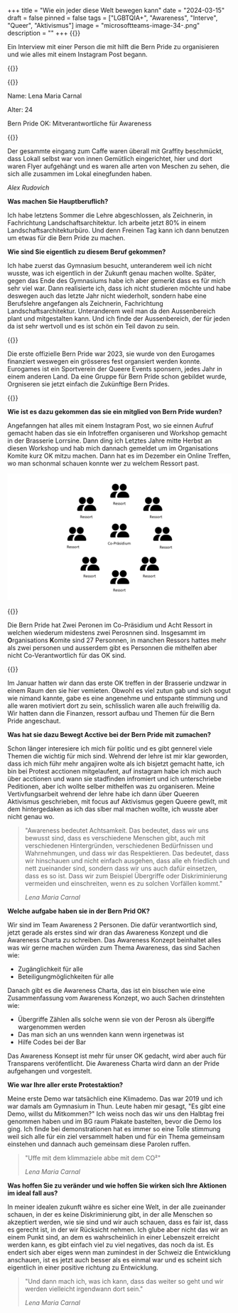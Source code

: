 +++
title = "Wie ein jeder diese Welt bewegen kann"
date = "2024-03-15"
draft = false
pinned = false
tags = ["LGBTQIA+", "Awareness", "Interve", "Queer", "Aktivismus"]
image = "microsoftteams-image-34-.png"
description = ""
+++
{{<lead>}}

Ein Interview mit einer Person die mit hilft die Bern Pride zu organisieren und wie alles mit einem Instagram Post begann.

{{</lead>}}

{{<box>}}

Name: Lena Maria Carnal

Alter: 24

Bern Pride OK: Mitverantwortliche für Awareness

{{</box>}}

Der gesammte eingang zum Caffe waren überall mit Graffity beschmückt, dass Lokall selbst war von innen Gemütlich eingerichtet, hier und dort waren Flyer aufgehängt und es waren alle arten von Meschen zu sehen, die sich alle zusammen im Lokal einegfunden haben.

*Alex Rudovich*

**Was machen Sie Hauptberuflich?** 

Ich habe letztens Sommer die Lehre abgeschlossen, als Zeichnerin, in Fachrichtung Landschaftsarchitektur. Ich arbeite jetzt 80% in einem Landschaftsarchitekturbüro. Und denn Freinen Tag kann ich dann benutzen um etwas für die Bern Pride zu machen.

**Wie sind Sie eigentlich zu diesem Beruf gekommen?** 

Ich habe zuerst das Gymnasium besucht, unteranderem weil ich nicht wusste, was ich eigentlich in der Zukunft genau machen wollte. Später, gegen das Ende des Gymnasiums habe ich aber gemerkt dass es für mich sehr viel war. Dann realisierte ich, dass ich nicht studieren möchte und habe deswegen auch das letzte Jahr nicht wiederholt, sondern habe eine Berufslehre angefangen als Zeichnerin, Fachrichtung Landschaftsarchitektur. Unteranderem weil man da den Aussenbereich plant und mitgestalten kann. Und ich finde der Aussenbereich, der für jeden da ist sehr wertvoll und es ist schön ein Teil davon zu sein. 

{{<box>}}

Die erste offizielle Bern Pride war 2023, sie wurde von den Eurogames finanziert weswegen ein grösseres fest organsiert werden konnte. Eurogames ist ein Sportverein der Queere Events sponsern, jedes Jahr in einem anderen Land. Da eine Gruppe für Bern Pride schon gebildet wurde, Orgniseren sie jetzt einfach die Zukünftige Bern Prides.

{{</box>}}

**Wie ist es dazu gekommen das sie ein mitglied von Bern Pride wurden?**

Angefanngen hat alles mit einem Instagram Post, wo sie einnen Aufruf gemacht haben das sie ein Infotreffen organiseren und Workshop gemacht in der Brasserie Lorrsine. Dann ding ich Letztes Jahre mitte Herbst an diesen Workshop und hab mich dannach gemeldet um im Organisations Komite kurz OK mitzu machen. Dann hat es im Dezember ein Online Treffen, wo man schonmal schauen konnte wer zu welchem Ressort past.

![Organigramm der Bern Pride von Alex Rudovich](prasentation-5.png "Organigramm der Bern Pride")

{{<box>}}

Die Bern Pride hat Zwei Peronen im Co-Präsidium und Acht Ressort in welchen wiederum midestens zwei Perosnnen sind. Insgesammt im **O**rganisations **K**omite sind 27 Personnen, in manchen Ressors hattes mehr als zwei personen und ausserdem gibt es Personnen die mithelfen aber nicht Co-Verantwortlich für das OK sind.

{{</box>}}

Im Januar hatten wir dann das erste OK treffen in der Brasserie undzwar in einem Raum den sie hier vemieten. Obwohl es viel zutun gab und sich sogut wie nimand kannte, gabe es eine angenehme und entspante stimmung und alle waren motiviert dort zu sein, schlisslich waren alle auch freiwillig da. Wir hatten dann die Finanzen, ressort aufbau und Themen für die Bern Pride angeschaut.

**Was hat sie dazu Bewegt Acctive bei der Bern Pride mit zumachen?**

Schon länger interesiere ich mich für politic und es gibt gennerel viele Themen die wichtig für mich sind. Wehrend der lehre ist mir klar geworden, dass ich mich führ mehr angajiren wolte als ich bisjetzt gemacht hatte, ich bin bei Protest acctionen mitgelaufent, auf instagram habe ich mich auch über acctionen und wann sie stadfinden infromiert und ich unterschriebe Peditionen, aber ich wollte selber mithelfen was zu organiseren. Meine Vertivfungsarbeit wehrend der lehre habe ich dann über Queeren Aktivismus geschrieben, mit focus auf Aktivismus gegen Queere gewlt, mit dem hintergedaken as ich das slber mal machen wollte, ich wusste aber nicht genau wo.

> "Awareness bedeutet Achtsamkeit. Das bedeutet, dass wir uns bewusst sind, dass es verschiedene Menschen gibt, auch mit verschiedenen Hintergründen, verschiedenen Bedürfnissen und Wahrnehmungen, und dass wir das Respektieren. Das bedeutet, dass wir hinschauen und nicht einfach ausgehen, dass alle eh friedlich und nett zueinander sind, sondern dass wir uns auch dafür einsetzen, dass es so ist. Dass wir zum Beispiel Übergriffe oder Diskriminierung vermeiden und einschreiten, wenn es zu solchen Vorfällen kommt."
>
> *Lena Maria Carnal*

**Welche aufgabe haben sie in der Bern Prid OK?**

Wir sind im Team Awareness 2 Personen. Die dafür verantwortlich sind, jetzt gerade als erstes sind wir dran das Awareness Konzept und die Awareness Charta zu schreiben. Das Awareness Konzept beinhaltet alles was wir gerne machen würden zum Thema Awareness, das sind Sachen wie:

* Zugänglichkeit für alle
* Beteiligungmöglichkeiten für alle

Danach gibt es die Awareness Charta, das ist ein bisschen wie eine Zusammenfassung vom Awareness Konzept, wo auch Sachen drinstehten wie:

* Übergriffe Zählen alls solche wenn sie von der Perosn als übergiffe wargenommen werden
* Das man sich an uns wennden kann wenn irgenetwas ist
* Hilfe Codes bei der Bar

Das Awareness Konsept ist mehr für unser OK gedacht, wird aber auch für Transparens veröfentlicht. Die Awareness Charta wird dann an der Pride aufgehangen und vorgestelt.

**Wie war Ihre aller erste Protestaktion?**

Meine erste Demo war tatsächlich eine Klimademo. Das war 2019 und ich war damals am Gymnasium in Thun. Leute haben mir gesagt, "Es gibt eine Demo, willst du Mitkommen?" Ich weiss noch das wir uns den Halbtag frei genommen haben und im BG raum Plakate bastelten, bevor die Demo los ging. Ich finde bei demonstrationen hat es immer so eine Tolle stimmung weil sich alle für ein ziel versammelt haben und für ein Thema gemeinsam einstehen und dannach auch gemeinsam diese Parolen ruffen.

> "Uffe mit dem klimmaziele abbe mit dem CO²" 
>
> *Lena Maria Carnal*

**Was hoffen Sie zu veränder und wie hoffen Sie wirken sich Ihre Aktionen im ideal fall aus?**

In meiner idealen zukunft währe es sicher eine Welt, in der alle zueinander schauen, in der es keine Diskriminierung gibt, in der alle Menschen so akzeptiert werden, wie sie sind und wir auch schauen, dass es fair ist, dass es gerecht ist, in der wir Rücksicht nehmen. Ich glube aber nicht das wir an einem Punkt sind, an dem es wahrscheinlich in einer Lebenszeit erreicht werden kann, es gibt einfach viel zu viel negatives, das noch da ist. Es endert sich aber eiges wenn man zumindest in der Schweiz die Entwicklung anschauen, ist es jetzt auch besser als es einmal war und es scheint sich eigentlich in einer positive richtung zu Entwicklung.  

> "Und dann mach ich, was ich kann, dass das weiter so geht und wir werden vielleicht irgendwann dort sein."
>
> *Lena Maria Carnal*